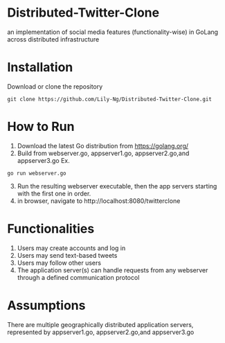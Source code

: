 # Distributed-Twitter-Clone
an implementation of social media features (functionality-wise) in GoLang across distributed infrastructure

# Installation
Download or clone the repository
```
git clone https://github.com/Lily-Ng/Distributed-Twitter-Clone.git
```

# How to Run
1) Download the latest Go distribution from https://golang.org/
2) Build from webserver.go, appserver1.go, appserver2.go,and appserver3.go
Ex.
```
go run webserver.go
```
3) Run the resulting webserver executable, then the app servers starting with the first one in order.
4) in browser, navigate to http://localhost:8080/twitterclone

# Functionalities
1) Users may create accounts and log in
2) Users may send text-based tweets
3) Users may follow other users
4) The application server(s) can handle requests from any webserver through a defined communication protocol

# Assumptions
There are multiple geographically distributed application servers, represented by appserver1.go, appserver2.go,and appserver3.go
